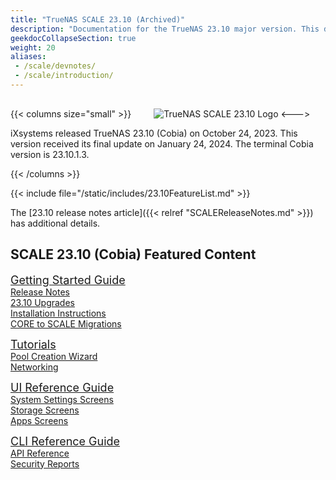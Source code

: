 ```yaml
---
title: "TrueNAS SCALE 23.10 (Archived)"
description: "Documentation for the TrueNAS 23.10 major version. This documentation is end of life and preserved for reference only."
geekdocCollapseSection: true
weight: 20
aliases:
 - /scale/devnotes/
 - /scale/introduction/
---
```


{{< columns size="small" >}}
<img src="/images/SCALE_Cobia_Icon.png" alt="TrueNAS SCALE 23.10 Logo" style="margin: 1rem 0 0 2rem;">
<--->

iXsystems released TrueNAS 23.10 (Cobia) on October 24, 2023.
This version received its final update on January 24, 2024.
The terminal Cobia version is 23.10.1.3.

{{< /columns >}}

{{< include file="/static/includes/23.10FeatureList.md" >}}

The [23.10 release notes article]({{< relref "SCALEReleaseNotes.md" >}}) has additional details.

## SCALE 23.10 (Cobia) Featured Content

<div class="docs-sections">
  <p>
	<a href="/gettingstarted/" style="font-size:18px;">Getting Started Guide</a>
	<br><a href="/gettingstarted/scalereleasenotes/">Release Notes</a>
	<br><a href="/gettingstarted/23.10upgrades/">23.10 Upgrades</a>
	<br><a href="/gettingstarted/install/">Installation Instructions</a>
	<br><a href="/gettingstarted/migrate/">CORE to SCALE Migrations</a>
  </p>
  <p>
	<a href="/scaletutorials/" style="font-size:18px;">Tutorials</a>
	<br><a href="/scaletutorials/storage/pools/createpoolwizard/">Pool Creation Wizard</a>
	<br><a href="/scaletutorials/network/">Networking</a>
  </p>
  <p>
	<a href="/scaleuireference/" style="font-size:18px;">UI Reference Guide</a>
	<br><a href="/scaleuireference/systemsettings/">System Settings Screens</a>
	<br><a href="/scaleuireference/storage/">Storage Screens</a>
	<br><a href="/scaleuireference/apps/">Apps Screens</a>
  </p>
  <p>
	<a href="/scaleclireference/" style="font-size:18px;">CLI Reference Guide</a>
	<br><a href="/api/">API Reference</a>
	<br><a href="/scalesecurityreports/">Security Reports</a>
  </p>
</div>